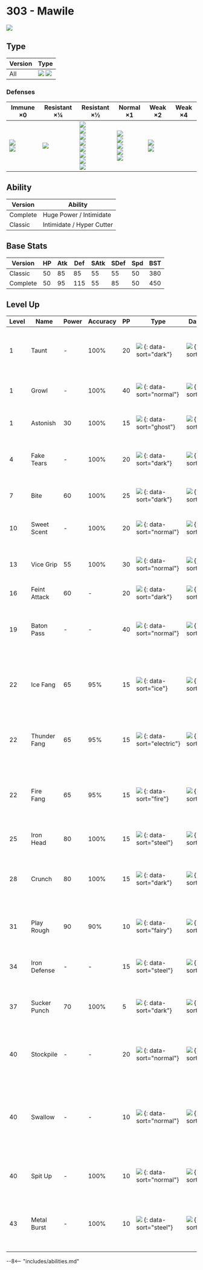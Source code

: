# 303 - Mawile
![][303]

## Type

Version | Type
---     | ---
All     | ![][steel]  ![][fairy]

### Defenses

Immune ×0                      | Resistant ×¼ | Resistant ×½                                                                                                     | Normal ×1                                                                    | Weak ×2                      | Weak ×4
---                            | ---          | ---                                                                                                              | ---                                                                          | ---                          | ---
![][poison]<br>![][dragon]<br> | ![][bug]<br> | ![][normal]<br>![][flying]<br>![][rock]<br>![][grass]<br>![][psychic]<br>![][ice]<br>![][dark]<br>![][fairy]<br> | ![][fighting]<br>![][ghost]<br>![][steel]<br>![][water]<br>![][electric]<br> | ![][ground]<br>![][fire]<br> | &nbsp;

## Ability

Version  | Ability
---      | ---
Complete | Huge Power / Intimidate
Classic  | Intimidate / Hyper Cutter

## Base Stats

Version  | HP  | Atk | Def | SAtk | SDef | Spd | BST
---      | --- | --- | --- | ---  | ---  | --- | ---
Classic  | 50  | 85  | 85  | 55   | 55   | 50  | 380
Complete | 50  | 95  | 115 | 55   | 85   | 50  | 450

## Level Up

Level | Name         | Power | Accuracy | PP  | Type                                   | Damage Class                           | Description
---   | ---          | ---   | ---      | --- | ---                                    | ---                                    | ---
1     | Taunt        | -     | 100%     | 20  | ![][dark] {: data-sort="dark"}         | ![][status] {: data-sort="status"}     | For the next few turns, the target can only use damaging moves.
1     | Growl        | -     | 100%     | 40  | ![][normal] {: data-sort="normal"}     | ![][status] {: data-sort="status"}     | Lowers the target's Attack by one stage.
1     | Astonish     | 30    | 100%     | 15  | ![][ghost] {: data-sort="ghost"}       | ![][physical] {: data-sort="physical"} | Has a 30% chance to make the target flinch.
4     | Fake Tears   | -     | 100%     | 20  | ![][dark] {: data-sort="dark"}         | ![][status] {: data-sort="status"}     | Lowers the target's Special Defense by two stages.
7     | Bite         | 60    | 100%     | 25  | ![][dark] {: data-sort="dark"}         | ![][physical] {: data-sort="physical"} | Has a 30% chance to make the target flinch.
10    | Sweet Scent  | -     | 100%     | 20  | ![][normal] {: data-sort="normal"}     | ![][status] {: data-sort="status"}     | Lowers the target's evasion by one stage.
13    | Vice Grip    | 55    | 100%     | 30  | ![][normal] {: data-sort="normal"}     | ![][physical] {: data-sort="physical"} | Inflicts regular damage with no additional effect.
16    | Feint Attack | 60    | -        | 20  | ![][dark] {: data-sort="dark"}         | ![][physical] {: data-sort="physical"} | Never misses.
19    | Baton Pass   | -     | -        | 40  | ![][normal] {: data-sort="normal"}     | ![][status] {: data-sort="status"}     | Allows the trainer to switch out the user and pass effects along to its replacement.
22    | Ice Fang     | 65    | 95%      | 15  | ![][ice] {: data-sort="ice"}           | ![][physical] {: data-sort="physical"} | Has a 10% chance to freeze the target and a 10% chance to make the target flinch.
22    | Thunder Fang | 65    | 95%      | 15  | ![][electric] {: data-sort="electric"} | ![][physical] {: data-sort="physical"} | Has a 10% chance to paralyze the target and a 10% chance to make the target flinch.
22    | Fire Fang    | 65    | 95%      | 15  | ![][fire] {: data-sort="fire"}         | ![][physical] {: data-sort="physical"} | Has a 10% chance to burn the target and a 10% chance to make the target flinch.
25    | Iron Head    | 80    | 100%     | 15  | ![][steel] {: data-sort="steel"}       | ![][physical] {: data-sort="physical"} | Has a 30% chance to make the target flinch.
28    | Crunch       | 80    | 100%     | 15  | ![][dark] {: data-sort="dark"}         | ![][physical] {: data-sort="physical"} | Has a 20% chance to lower the target's Defense by one stage.
31    | Play Rough   | 90    | 90%      | 10  | ![][fairy] {: data-sort="fairy"}       | ![][physical] {: data-sort="physical"} | Has a 10% chance to lower the target's Attack by one stage.
34    | Iron Defense | -     | -        | 15  | ![][steel] {: data-sort="steel"}       | ![][status] {: data-sort="status"}     | Raises the user's Defense by two stages.
37    | Sucker Punch | 70    | 100%     | 5   | ![][dark] {: data-sort="dark"}         | ![][physical] {: data-sort="physical"} | Only works if the target is about to use a damaging move.
40    | Stockpile    | -     | -        | 20  | ![][normal] {: data-sort="normal"}     | ![][status] {: data-sort="status"}     | Stores energy up to three times for use with Spit Up and Swallow.
40    | Swallow      | -     | -        | 10  | ![][normal] {: data-sort="normal"}     | ![][status] {: data-sort="status"}     | Recovers 1/4 HP after one Stockpile, 1/2 HP after two Stockpiles, or full HP after three Stockpiles.
40    | Spit Up      | -     | 100%     | 10  | ![][normal] {: data-sort="normal"}     | ![][special] {: data-sort="special"}   | Power is 100 times the amount of energy Stockpiled.
43    | Metal Burst  | -     | 100%     | 10  | ![][steel] {: data-sort="steel"}       | ![][physical] {: data-sort="physical"} | Strikes back at the last Pokémon to hit the user this turn with 1.5× the damage.

--8<-- "includes/abilities.md"

[303]: ../img/pokemon/303.png
[normal]: ../img/types/normal.png
[fire]: ../img/types/fire.png
[fighting]: ../img/types/fighting.png
[water]: ../img/types/water.png
[flying]: ../img/types/flying.png
[grass]: ../img/types/grass.png
[poison]: ../img/types/poison.png
[electric]: ../img/types/electric.png
[ground]: ../img/types/ground.png
[psychic]: ../img/types/psychic.png
[rock]: ../img/types/rock.png
[ice]: ../img/types/ice.png
[bug]: ../img/types/bug.png
[dragon]: ../img/types/dragon.png
[ghost]: ../img/types/ghost.png
[dark]: ../img/types/dark.png
[steel]: ../img/types/steel.png
[fairy]: ../img/types/fairy.png
[physical]: ../img/types/physical.png
[special]: ../img/types/special.png
[status]: ../img/types/status.png
